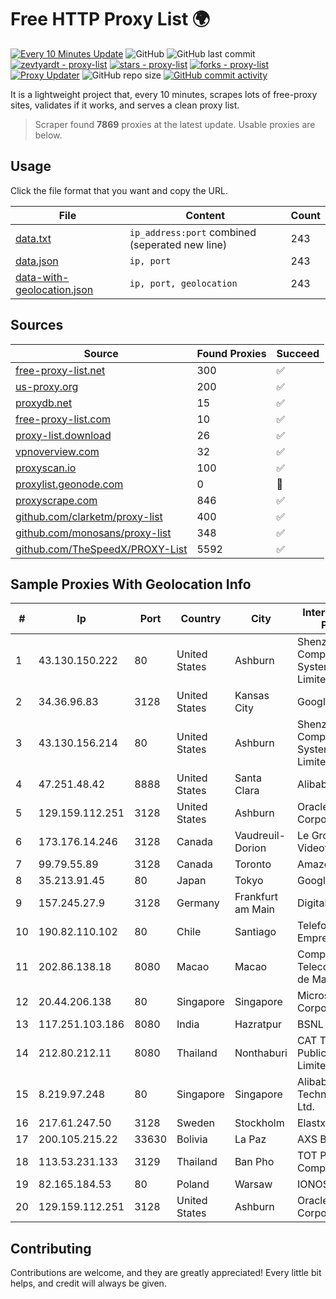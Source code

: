 
# Free HTTP Proxy List 🌍

[![Every 10 Minutes Update](https://github.com/mertguvencli/http-proxy-list/actions/workflows/main.yml/badge.svg?branch=main)](https://github.com/mertguvencli/http-proxy-list/actions/workflows/main.yml)
![GitHub](https://img.shields.io/github/license/mertguvencli/http-proxy-list)
![GitHub last commit](https://img.shields.io/github/last-commit/mertguvencli/http-proxy-list)
[![zevtyardt - proxy-list](https://img.shields.io/static/v1?label=zevtyardt&message=proxy-list&color=blue&logo=github)](https://github.com/zevtyardt/proxy-list "Go to GitHub repo")
[![stars - proxy-list](https://img.shields.io/github/stars/zevtyardt/proxy-list?style=social)](https://github.com/zevtyardt/proxy-list)
[![forks - proxy-list](https://img.shields.io/github/forks/zevtyardt/proxy-list?style=social)](https://github.com/zevtyardt/proxy-list)
[![Proxy Updater](https://github.com/zevtyardt/proxy-list/workflows/Proxy%20Updater/badge.svg)](https://github.com/zevtyardt/proxy-list/actions?query=workflow:"Proxy+Updater")
![GitHub repo size](https://img.shields.io/github/repo-size/zevtyardt/proxy-list)
[![GitHub commit activity](https://img.shields.io/github/commit-activity/m/zevtyardt/proxy-list?logo=commits)](https://github.com/zevtyardt/proxy-list/commits/main)

It is a lightweight project that, every 10 minutes, scrapes lots of free-proxy sites, validates if it works, and serves a clean proxy list.

> Scraper found **7869** proxies at the latest update. Usable proxies are below.

## Usage

Click the file format that you want and copy the URL.

|File|Content|Count|
|----|-------|-----|
|[data.txt](https://raw.githubusercontent.com/mertguvencli/http-proxy-list/main/proxy-list/data.txt)|`ip_address:port` combined (seperated new line)|243|
|[data.json](https://raw.githubusercontent.com/mertguvencli/http-proxy-list/main/proxy-list/data.json)|`ip, port`|243|
|[data-with-geolocation.json](https://raw.githubusercontent.com/mertguvencli/http-proxy-list/main/proxy-list/data-with-geolocation.json)|`ip, port, geolocation`|243|

## Sources

|Source|Found Proxies|Succeed|
|------|-------------|-------|
|[free-proxy-list.net](https://free-proxy-list.net)|300|✅|
|[us-proxy.org](https://www.us-proxy.org)|200|✅|
|[proxydb.net](http://proxydb.net)|15|✅|
|[free-proxy-list.com](https://free-proxy-list.com/?page=&port=&type%5B%5D=http&type%5B%5D=https&up_time=0&search=Search)|10|✅|
|[proxy-list.download](https://www.proxy-list.download/HTTP)|26|✅|
|[vpnoverview.com](https://vpnoverview.com/privacy/anonymous-browsing/free-proxy-servers)|32|✅|
|[proxyscan.io](https://www.proxyscan.io)|100|✅|
|[proxylist.geonode.com](https://proxylist.geonode.com/api/proxy-list?limit=300&page=1&sort_by=lastChecked&sort_type=desc&protocols=http,https)|0|🚫|
|[proxyscrape.com](https://api.proxyscrape.com/v2/?request=displayproxies&protocol=http&timeout=10000&country=all&ssl=all&anonymity=all)|846|✅|
|[github.com/clarketm/proxy-list](https://raw.githubusercontent.com/clarketm/proxy-list/master/proxy-list-raw.txt)|400|✅|
|[github.com/monosans/proxy-list](https://raw.githubusercontent.com/monosans/proxy-list/main/proxies/http.txt)|348|✅|
|[github.com/TheSpeedX/PROXY-List](https://raw.githubusercontent.com/TheSpeedX/PROXY-List/master/http.txt)|5592|✅|


## Sample Proxies With Geolocation Info

|#|Ip|Port|Country|City|Internet Service Provider|
|-|--|----|-------|----|-------------------------|
|1|43.130.150.222|80|United States|Ashburn|Shenzhen Tencent Computer Systems Company Limited|
|2|34.36.96.83|3128|United States|Kansas City|Google LLC|
|3|43.130.156.214|80|United States|Ashburn|Shenzhen Tencent Computer Systems Company Limited|
|4|47.251.48.42|8888|United States|Santa Clara|Alibaba.com LLC|
|5|129.159.112.251|3128|United States|Ashburn|Oracle Corporation|
|6|173.176.14.246|3128|Canada|Vaudreuil-Dorion|Le Groupe Videotron Ltee|
|7|99.79.55.89|3128|Canada|Toronto|Amazon.com, Inc.|
|8|35.213.91.45|80|Japan|Tokyo|Google LLC|
|9|157.245.27.9|3128|Germany|Frankfurt am Main|DigitalOcean, LLC|
|10|190.82.110.102|80|Chile|Santiago|Telefonica Empresas|
|11|202.86.138.18|8080|Macao|Macao|Companhia de Telecomunicacoes de Macau|
|12|20.44.206.138|80|Singapore|Singapore|Microsoft Corporation|
|13|117.251.103.186|8080|India|Hazratpur|BSNL Internet|
|14|212.80.212.11|8080|Thailand|Nonthaburi|CAT Telecom Public Company Limited|
|15|8.219.97.248|80|Singapore|Singapore|Alibaba (US) Technology Co., Ltd.|
|16|217.61.247.50|3128|Sweden|Stockholm|Elastx AB|
|17|200.105.215.22|33630|Bolivia|La Paz|AXS Bolivia S. A.|
|18|113.53.231.133|3129|Thailand|Ban Pho|TOT Public Company Limited|
|19|82.165.184.53|80|Poland|Warsaw|IONOS SE|
|20|129.159.112.251|3128|United States|Ashburn|Oracle Corporation|



## Contributing

Contributions are welcome, and they are greatly appreciated! Every
little bit helps, and credit will always be given.

